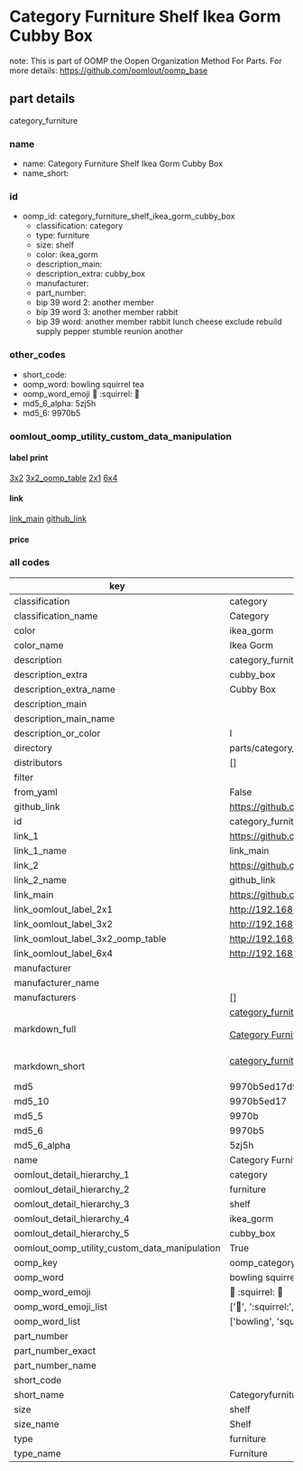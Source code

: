 # Category Furniture Shelf Ikea Gorm Cubby Box  

note: This is part of OOMP the Oopen Organization Method For Parts. For more details: https://github.com/oomlout/oomp_base

##  part details



category_furniture

### name
* name: Category Furniture Shelf Ikea Gorm Cubby Box
* name_short: 
### id
* oomp_id: category_furniture_shelf_ikea_gorm_cubby_box
  * classification: category
  * type: furniture
  * size: shelf
  * color: ikea_gorm
  * description_main: 
  * description_extra: cubby_box
  * manufacturer: 
  * part_number: 
  * bip 39 word 2: another member
  * bip 39 word 3: another member rabbit
  * bip 39 word: another member rabbit lunch cheese exclude rebuild supply pepper stumble reunion another

### other_codes
* short_code: 
* oomp_word: bowling squirrel tea
* oomp_word_emoji :bowling: :squirrel: :tea:
* md5_6_alpha: 5zj5h
* md5_6: 9970b5






### oomlout_oomp_utility_custom_data_manipulation
#### label print
[3x2](http://192.168.1.245:1112/?label=oomp%205zj5h)
[3x2_oomp_table](http://192.168.1.107:1112/?label=oomp%205zj5h)
[2x1](http://192.168.1.242:1112/?label=oomp%205zj5h)
[6x4](http://192.168.1.55:1112/?label=oomp%205zj5h)    

#### link

[link_main](https://github.com/oomlout/oomlout_oomp_current_version_messy/tree/main/parts/category_furniture_shelf_ikea_gorm_cubby_box) [github_link](https://github.com/oomlout/oomlout_oomp_part_src/tree/main/parts/category_furniture_shelf_ikea_gorm_cubby_box)                             

#### price







### all codes 
| key | value |  
| --- | --- |  
| classification | category |  
| classification_name | Category |  
| color | ikea_gorm |  
| color_name | Ikea Gorm |  
| description | category_furniture |  
| description_extra | cubby_box |  
| description_extra_name | Cubby Box |  
| description_main |  |  
| description_main_name |  |  
| description_or_color | I  |  
| directory | parts/category_furniture_shelf_ikea_gorm_cubby_box |  
| distributors | [] |  
| filter |  |  
| from_yaml | False |  
| github_link | https://github.com/oomlout/oomlout_oomp_part_src/tree/main/parts/category_furniture_shelf_ikea_gorm_cubby_box |  
| id | category_furniture_shelf_ikea_gorm_cubby_box |  
| link_1 | https://github.com/oomlout/oomlout_oomp_current_version_messy/tree/main/parts/category_furniture_shelf_ikea_gorm_cubby_box |  
| link_1_name | link_main |  
| link_2 | https://github.com/oomlout/oomlout_oomp_part_src/tree/main/parts/category_furniture_shelf_ikea_gorm_cubby_box |  
| link_2_name | github_link |  
| link_main | https://github.com/oomlout/oomlout_oomp_current_version_messy/tree/main/parts/category_furniture_shelf_ikea_gorm_cubby_box |  
| link_oomlout_label_2x1 | http://192.168.1.242:1112/?label=oomp%205zj5h |  
| link_oomlout_label_3x2 | http://192.168.1.245:1112/?label=oomp%205zj5h |  
| link_oomlout_label_3x2_oomp_table | http://192.168.1.107:1112/?label=oomp%205zj5h |  
| link_oomlout_label_6x4 | http://192.168.1.55:1112/?label=oomp%205zj5h |  
| manufacturer |  |  
| manufacturer_name |  |  
| manufacturers | [] |  
| markdown_full | [category_furniture_shelf_ikea_gorm_cubby_box](https://github.com/oomlout/oomlout_oomp_current_version_messy/tree/main/parts/category_furniture_shelf_ikea_gorm_cubby_box)<br>[](https://github.com/oomlout/oomlout_oomp_current_version_messy/tree/main/parts/category_furniture_shelf_ikea_gorm_cubby_box)<br>[Category Furniture Shelf Ikea Gorm Cubby Box](https://github.com/oomlout/oomlout_oomp_current_version_messy/tree/main/parts/category_furniture_shelf_ikea_gorm_cubby_box)<br><br> |  
| markdown_short | [category_furniture_shelf_ikea_gorm_cubby_box](https://github.com/oomlout/oomlout_oomp_current_version_messy/tree/main/parts/category_furniture_shelf_ikea_gorm_cubby_box)<br><br> |  
| md5 | 9970b5ed17d9d6693b9398536062b04c |  
| md5_10 | 9970b5ed17 |  
| md5_5 | 9970b |  
| md5_6 | 9970b5 |  
| md5_6_alpha | 5zj5h |  
| name | Category Furniture Shelf Ikea Gorm Cubby Box |  
| oomlout_detail_hierarchy_1 | category |  
| oomlout_detail_hierarchy_2 | furniture |  
| oomlout_detail_hierarchy_3 | shelf |  
| oomlout_detail_hierarchy_4 | ikea_gorm |  
| oomlout_detail_hierarchy_5 | cubby_box |  
| oomlout_oomp_utility_custom_data_manipulation | True |  
| oomp_key | oomp_category_furniture_shelf_ikea_gorm_cubby_box |  
| oomp_word | bowling squirrel tea |  
| oomp_word_emoji | :bowling: :squirrel: :tea: |  
| oomp_word_emoji_list | [':bowling:', ':squirrel:', ':tea:'] |  
| oomp_word_list | ['bowling', 'squirrel', 'tea'] |  
| part_number |  |  
| part_number_exact |  |  
| part_number_name |  |  
| short_code |  |  
| short_name | Categoryfurniture |  
| size | shelf |  
| size_name | Shelf |  
| type | furniture |  
| type_name | Furniture |  

